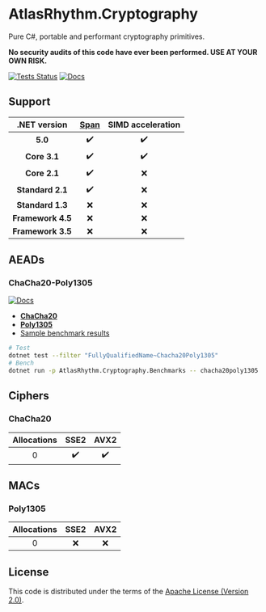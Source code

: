 # AtlasRhythm.Cryptography

Pure C#, portable and performant cryptography primitives.

**No security audits of this code have ever been performed. USE AT YOUR OWN RISK.**

[![Tests Status](https://img.shields.io/github/workflow/status/Atlas-Rhythm/AtlasRhythm.Cryptography.NET/Tests?label=tests&style=for-the-badge)](https://github.com/Atlas-Rhythm/AtlasRhythm.Cryptography.NET/actions?query=workflow%3ATests) [![Docs](https://img.shields.io/badge/docs-master-informational?style=for-the-badge)](https://atlas-rhythm.github.io/AtlasRhythm.Cryptography.NET)

## Support

| .NET version | [Span](https://docs.microsoft.com/en-us/dotnet/api/system.span-1) | SIMD acceleration |
| :-: | :-: | :-: |
| **5.0** | ✔️ | ✔️ |
| **Core 3.1** | ✔️ | ✔️ |
| **Core 2.1** | ✔️ | ❌ |
| **Standard 2.1** | ✔️ | ❌ |
| **Standard 1.3** | ❌ | ❌ |
| **Framework 4.5** | ❌ | ❌ |
| **Framework 3.5** | ❌ | ❌ |

## AEADs

### ChaCha20-Poly1305

[![Docs](https://img.shields.io/badge/docs-master-informational?style=for-the-badge)](https://atlas-rhythm.github.io/AtlasRhythm.Cryptography.NET/api/AtlasRhythm.Cryptography.Aeads.Chacha20Poly1305.html)

-   [**ChaCha20**](#chacha20)
-   [**Poly1305**](#poly1305)
-   [Sample benchmark results](benchmark-results.md#chacha20-poly1305)

```sh
# Test
dotnet test --filter "FullyQualifiedName~Chacha20Poly1305"
# Bench
dotnet run -p AtlasRhythm.Cryptography.Benchmarks -- chacha20poly1305
```

## Ciphers

### ChaCha20

| Allocations | SSE2 | AVX2 |
| :---------: | :--: | :--: |
|      0      |  ✔️  |  ✔️  |

## MACs

### Poly1305

| Allocations | SSE2 | AVX2 |
| :---------: | :--: | :--: |
|      0      |  ❌  |  ❌  |

## License

This code is distributed under the terms of the [Apache License (Version 2.0)](LICENSE).
